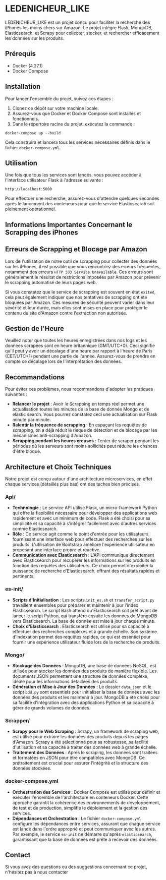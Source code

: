 # LEDENICHEUR_LIKE

LEDENICHEUR_LIKE est un projet conçu pour faciliter la recherche des iPhones les moins chers sur Amazon. Le projet intègre Flask, MongoDB, Elasticsearch, et Scrapy pour collecter, stocker, et rechercher efficacement les données sur les produits.

## Prérequis

- Docker (4.27.1)
- Docker Compose

## Installation

Pour lancer l'ensemble du projet, suivez ces étapes :

1. Clonez ce dépôt sur votre machine locale.
2. Assurez-vous que Docker et Docker Compose sont installés et fonctionnels.
3. Dans le répertoire racine du projet, exécutez la commande :

```
docker-compose up --build
```


Cela construira et lancera tous les services nécessaires définis dans le fichier `docker-compose.yml`.

## Utilisation

Une fois que tous les services sont lancés, vous pouvez accéder à l'interface utilisateur Flask à l'adresse suivante :

```
http://localhost:5000
```

Pour effectuer une recherche, assurez-vous d'attendre quelques secondes après le lancement des conteneurs pour que le service Elasticsearch soit pleinement opérationnel.

## Informations Importantes Concernant le Scrapping des iPhones

## Erreurs de Scrapping et Blocage par Amazon

Lors de l'utilisation de notre outil de scrapping pour collecter des données sur les iPhones, il est possible que vous rencontriez des erreurs fréquentes, notamment des erreurs `HTTP 503 Service Unavailable`. Ces erreurs sont généralement le résultat de restrictions imposées par Amazon pour prévenir le scrapping automatisé de leurs pages web.

Si vous constatez que le service de scrapping est souvent en état `exited`, cela peut également indiquer que nos tentatives de scrapping ont été bloquées par Amazon. Ces mesures de sécurité peuvent varier dans leur sévérité et leur durée, mais elles sont mises en place pour protéger le contenu du site d'Amazon contre l'extraction non autorisée.

## Gestion de l'Heure

Veuillez noter que toutes les heures enregistrées dans nos logs et les données scrapées sont en heure britannique (GMT/UTC+0). Ceci signifie qu'il peut y avoir un décalage d'une heure par rapport à l'heure de Paris (CET/UTC+1) pendant une partie de l'année. Assurez-vous de prendre en compte ce décalage lors de l'interprétation des données.

## Recommandations

Pour éviter ces problèmes, nous recommandons d'adopter les pratiques suivantes :

- **Relancer le projet** : Avoir le Scrapping en temps réel permet une actualisation toutes les minutes de la base de donnée Mongo et de elastic search. Vous pourrez constatez ceci une actualisation sur Flask minute par minute. 
- **Ralentir la fréquence de scrapping** : En espaçant les requêtes de scrapping, on a déjà réduit le risque de détection et de blocage par les mécanismes anti-scrapping d'Amazon.
- **Scrapping pendant les heures creuses** : Tenter de scraper pendant les périodes où les serveurs sont moins sollicités peut réduire les chances d'être bloqué.

## Architecture et Choix Techniques

Notre projet est conçu autour d'une architecture microservices, en effet chaque services (détaillés plus bas) ont des taches bien précises.

### Api/

- **Technologie** : Le service API utilise Flask, un micro-framework Python qui offre la flexibilité nécessaire pour développer des applications web rapidement et avec un minimum de code. Flask a été choisi pour sa simplicité et sa capacité à s'intégrer facilement avec d'autres services comme Elasticsearch.
- **Rôle** : Ce service agit comme le point d'entrée pour les utilisateurs, fournissant une interface web pour effectuer des recherches sur les produits. L'utilisation de Bootstrap améliore l'expérience utilisateur en proposant une interface propre et réactive.
- **Communication avec Elasticsearch** : L'API communique directement avec Elasticsearch pour récupérer les informations sur les produits en fonction des requêtes des utilisateurs. Ce choix permet d'exploiter la puissance de recherche d'Elasticsearch, offrant des résultats rapides et pertinents.

### es-init/

- **Scripts d'Initialisation** : Les scripts `init_es.sh` et `transfer_script.py` travaillent ensembles pour préparer et maintenir à jour l'index Elasticsearch. Le script Bash attend qu'Elasticsearch soit prêt avant de lancer le script Python, qui transfère ensuite les données de MongoDB vers Elasticsearch. La base de donnée est mise à jour chaque minute.
- **Choix d'Elasticsearch** : Elasticsearch est utilisé pour sa capacité à effectuer des recherches complexes et à grande échelle. Son système d'indexation permet des requêtes rapides, ce qui est essentiel pour fournir une expérience utilisateur fluide lors de la recherche de produits.

### Mongo/

- **Stockage des Données** : MongoDB, une base de données NoSQL, est utilisée pour stocker les données des produits de manière flexible. Les documents JSON permettent une structure de données complexe, idéale pour les informations détaillées des produits.
- **Génération et Mise à Jour des Données** : Le dossier `data_json` et le script `bdd.py` sont essentiels pour initialiser la base de données avec les données des produits et les maintenir à jour. MongoDB a été choisi pour sa facilité d'intégration avec des applications Python et sa capacité à gérer de grands volumes de données.

### Scrapper/

- **Scrapy pour le Web Scraping** : Scrapy, un framework de scraping web, est utilisé pour extraire les données des produits depuis les pages d'Amazon. Scrapy a été sélectionné pour sa robustesse, sa facilité d'utilisation et sa capacité à traiter des données web à grande échelle.
- **Traitement des Données** : Après le scraping, les données sont traitées et formatées en JSON pour être compatibles avec MongoDB. Ce prétraitement est crucial pour assurer l'intégrité et la structure des données stockées.

### docker-compose.yml

- **Orchestration des Services** : Docker Compose est utilisé pour définir et exécuter l'ensemble de l'architecture en conteneurs Docker. Cette approche garantit la cohérence des environnements de développement, de test et de production, simplifie le déploiement et la gestion des services.
- **Dépendances et Orchestration** : Le fichier `docker-compose.yml` configure les dépendances entre services, assurant que chaque service est lancé dans l'ordre approprié et peut communiquer avec les autres. Par exemple, le service `es-init` ne démarre qu'après `elasticsearch`, garantissant que la base de données est prête à recevoir des données.

## Contact

Si vous avez des questions ou des suggestions concernant ce projet, n'hésitez pas à nous contacter



